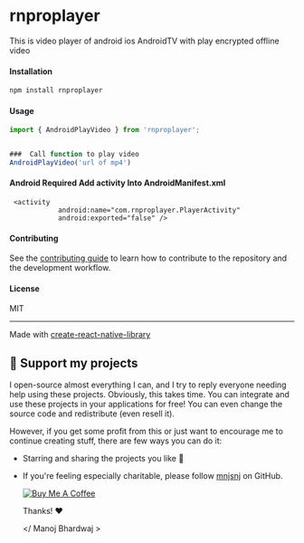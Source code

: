 # rnproplayer

This is video player of android ios AndroidTV with play encrypted offline video 

#### Installation

```sh
npm install rnproplayer
```

#### Usage

```js
import { AndroidPlayVideo } from 'rnproplayer';


###  Call function to play video
AndroidPlayVideo('url of mp4')
```

#### Android Required Add activity Into AndroidManifest.xml

```
 <activity
            android:name="com.rnproplayer.PlayerActivity"
            android:exported="false" />

```



#### Contributing

See the [contributing guide](CONTRIBUTING.md) to learn how to contribute to the repository and the development workflow.

#### License

MIT

---

Made with [create-react-native-library](https://github.com/callstack/react-native-builder-bob)

## 💖 Support my projects
I open-source almost everything I can, and I try to reply everyone needing help using these projects. Obviously, this takes time. You can integrate and use these projects in your applications for free! You can even change the source code and redistribute (even resell it).

However, if you get some profit from this or just want to encourage me to continue creating stuff, there are few ways you can do it:
* Starring and sharing the projects you like 🚀
* If you're feeling especially charitable, please follow [mnjsnj](https://github.com/mnjsnj) on GitHub.

  <a href="https://www.buymeacoffee.com/mnjsnj" target="_blank"><img src="https://www.buymeacoffee.com/assets/img/custom_images/orange_img.png" alt="Buy Me A Coffee" style="height: auto !important;width: auto !important;" ></a>

  Thanks! ❤️

  </ Manoj Bhardwaj >


     
